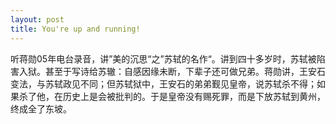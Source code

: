 ```yaml
---
layout: post
title: You're up and running!
---
```


听蒋勋05年电台录音，讲”美的沉思“之”苏轼的名作“。讲到四十多岁时，苏轼被陷害入狱。甚至于写诗给苏辙：自感因缘未断，下辈子还可做兄弟。蒋勋讲，王安石变法，与苏轼政见不同；但苏轼狱中，王安石的弟弟觐见皇帝，说苏轼杀不得；如果杀了他，在历史上是会被批判的。于是皇帝没有赐死罪，而是下放苏轼到黄州，终成全了东坡。